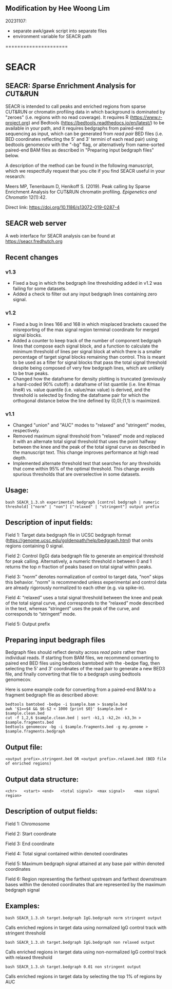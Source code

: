 ## Modification by Hee Woong Lim
20231107:
- separate awk/gawk script into separate files
- environment variable for SEACR path
  
=====================

# SEACR
## SEACR: *S*parse *E*nrichment *A*nalysis for *C*UT&*R*UN

SEACR is intended to call peaks and enriched regions from sparse CUT&RUN or chromatin profiling data in which background is dominated by "zeroes" (i.e. regions with no read coverage). It requires R (https://www.r-project.org) and Bedtools (https://bedtools.readthedocs.io/en/latest/) to be available in your path, and it requires bedgraphs from paired-end sequencing as input, which can be generated from *read pair* BED files (i.e. BED coordinates reflecting the 5' and 3' termini of each read pair) using bedtools genomecov with the "-bg" flag, or alternatively from name-sorted paired-end BAM files as described in "Preparing input bedgraph files" below. 

A description of the method can be found in the following manuscript, which we respectfully request that you cite if you find SEACR useful in your research:

Meers MP, Tenenbaum D, Henikoff S. (2019). Peak calling by Sparse Enrichment Analysis for CUT&RUN chromatin profiling. *Epigenetics and Chromatin* 12(1):42. 

Direct link: https://doi.org/10.1186/s13072-019-0287-4

## SEACR web server

A web interface for SEACR analysis can be found at https://seacr.fredhutch.org

## Recent changes

### v1.3

- Fixed a bug in which the bedgraph line thresholding added in v1.2 was failing for some datasets.
- Added a check to filter out any input bedgraph lines containing zero signal.

### v1.2

- Fixed a bug in lines 166 and 168 in which misplaced brackets caused the misreporting of the max signal region terminal coordinate for merged signal blocks.
- Added a counter to keep track of the number of component bedgraph lines that compose each signal block, and a function to calculate the minimum threshold of lines per signal block at which there is a smaller percentage of target signal blocks remaining than control. This is meant to be used as a filter for signal blocks that pass the total signal threshold despite being composed of very few bedgraph lines, which are unlikely to be true peaks.
- Changed how the dataframe for density plotting is truncated (previously a hard-coded 90% cutoff): a dataframe of list quantile (i.e. line #/max line#) vs. value quantile (i.e. value/max value) is derived, and the threshold is selected by finding the dataframe pair for which the orthogonal distance below the line defined by (0,0);(1,1) is maximized.

### v1.1
- Changed "union" and "AUC" modes to "relaxed" and "stringent" modes, respectively.
- Removed maximum signal threshold from "relaxed" mode and replaced it with an alternate total signal threshold that uses the point halfway between the knee and the peak of the total signal curve as described in the manuscript text. This change improves performance at high read depth.
- Implemented alternate threshold test that searches for any thresholds that come within 95% of the optimal threshold. This change avoids spurious thresholds that are overselective in some datasets.

## Usage: 

	bash SEACR_1.3.sh experimental bedgraph [control bedgraph | numeric threshold] ["norm" | "non"] ["relaxed" | "stringent"] output prefix

## Description of input fields:

Field 1: Target data bedgraph file in UCSC bedgraph format (https://genome.ucsc.edu/goldenpath/help/bedgraph.html) that omits regions containing 0 signal.

Field 2: Control (IgG) data bedgraph file to generate an empirical threshold for peak calling. Alternatively, a numeric threshold *n* between 0 and 1 returns the top *n* fraction of peaks based on total signal within peaks. 

Field 3: “norm” denotes normalization of control to target data, “non” skips this behavior. "norm" is recommended unless experimental and control data are already rigorously normalized to each other (e.g. via spike-in).

Field 4: “relaxed” uses a total signal threshold between the knee and peak of the total signal curve, and corresponds to the “relaxed” mode described in the text, whereas “stringent” uses the peak of the curve, and corresponds to “stringent” mode.

Field 5: Output prefix

## Preparing input bedgraph files

Bedgraph files should reflect density across *read pairs* rather than individual reads. If starting from BAM files, we recommend converting to paired end BED files using bedtools bamtobed with the -bedpe flag, then selecting the 5' and 3' coordinates of the read pair to generate a new BED3 file, and finally converting that file to a bedgraph using bedtools genomecov.

Here is some example code for converting from a paired-end BAM to a fragment bedgraph file as described above:

	bedtools bamtobed -bedpe -i $sample.bam > $sample.bed
	awk '$1==$4 && $6-$2 < 1000 {print $0}' $sample.bed > $sample.clean.bed
	cut -f 1,2,6 $sample.clean.bed | sort -k1,1 -k2,2n -k3,3n > $sample.fragments.bed
	bedtools genomecov -bg -i $sample.fragments.bed -g my.genome > $sample.fragments.bedgraph

## Output file:

	<output prefix>.stringent.bed OR <output prefix>.relaxed.bed (BED file of enriched regions)
## Output data structure: 
	
	<chr>	<start>	<end>	<total signal>	<max signal>	<max signal region>

## Description of output fields:

Field 1: Chromosome

Field 2: Start coordinate

Field 3: End coordinate

Field 4: Total signal contained within denoted coordinates

Field 5: Maximum bedgraph signal attained at any base pair within denoted coordinates

Field 6: Region representing the farthest upstream and farthest downstream bases within the denoted coordinates that are represented by the maximum bedgraph signal

## Examples:

	bash SEACR_1.3.sh target.bedgraph IgG.bedgraph norm stringent output
Calls enriched regions in target data using normalized IgG control track with stringent threshold
	
	bash SEACR_1.3.sh target.bedgraph IgG.bedgraph non relaxed output
Calls enriched regions in target data using non-normalized IgG control track with relaxed threshold

	bash SEACR_1.3.sh target.bedgraph 0.01 non stringent output
Calls enriched regions in target data by selecting the top 1% of regions by AUC
